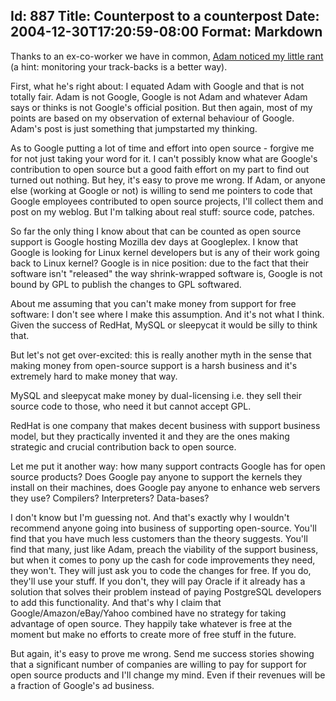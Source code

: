 Id: 887
Title: Counterpost to a counterpost
Date: 2004-12-30T17:20:59-08:00
Format: Markdown
--------------
Thanks to an ex-co-worker we have in common, [Adam noticed my little
rant](http://www.adambosworth.net/archives/000039.html) (a hint:
monitoring your track-backs is a better way).

First, what he's right about: I equated Adam with Google and that is not
totally fair. Adam is not Google, Google is not Adam and whatever Adam
says or thinks is not Google's official position. But then again, most
of my points are based on my observation of external behaviour of
Google. Adam's post is just something that jumpstarted my thinking.

As to Google putting a lot of time and effort into open source - forgive
me for not just taking your word for it. I can't possibly know what are
Google's contribution to open source but a good faith effort on my part
to find out turned out nothing. But hey, it's easy to prove me wrong. If
Adam, or anyone else (working at Google or not) is willing to send me
pointers to code that Google employees contributed to open source
projects, I'll collect them and post on my weblog. But I'm talking about
real stuff: source code, patches.

So far the only thing I know about that can be counted as open source
support is Google hosting Mozilla dev days at Googleplex. I know that
Google is looking for Linux kernel developers but is any of their work
going back to Linux kernel? Google is in nice position: due to the fact
that their software isn't "released" the way shrink-wrapped software is,
Google is not bound by GPL to publish the changes to GPL softwared.

About me assuming that you can't make money from support for free
software: I don't see where I make this assumption. And it's not what I
think. Given the success of RedHat, MySQL or sleepycat it would be silly
to think that.

But let's not get over-excited: this is really another myth in the sense
that making money from open-source support is a harsh business and it's
extremely hard to make money that way.

MySQL and sleepycat make money by dual-licensing i.e. they sell their
source code to those, who need it but cannot accept GPL.

RedHat is one company that makes decent business with support business
model, but they practically invented it and they are the ones making
strategic and crucial contribution back to open source.

Let me put it another way: how many support contracts Google has for
open source products? Does Google pay anyone to support the kernels they
install on their machines, does Google pay anyone to enhance web servers
they use? Compilers? Interpreters? Data-bases?

I don't know but I'm guessing not. And that's exactly why I wouldn't
recommend anyone going into business of supporting open-source. You'll
find that you have much less customers than the theory suggests. You'll
find that many, just like Adam, preach the viability of the support
business, but when it comes to pony up the cash for code improvements
they need, they won't. They will just ask you to code the changes for
free. If you do, they'll use your stuff. If you don't, they will pay
Oracle if it already has a solution that solves their problem instead of
paying PostgreSQL developers to add this functionality. And that's why I
claim that Google/Amazon/eBay/Yahoo combined have no strategy for taking
advantage of open source. They happily take whatever is free at the
moment but make no efforts to create more of free stuff in the future.

But again, it's easy to prove me wrong. Send me success stories showing
that a significant number of companies are willing to pay for support
for open source products and I'll change my mind. Even if their revenues
will be a fraction of Google's ad business.
